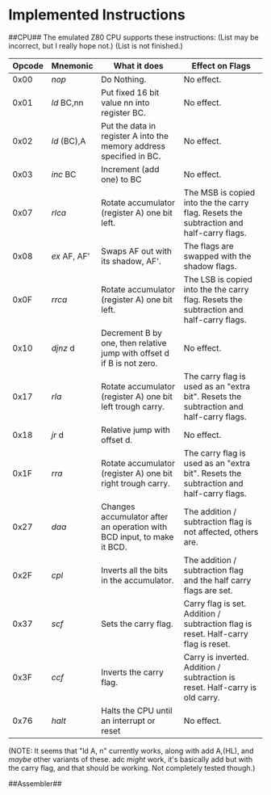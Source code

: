 Implemented Instructions
========================

##CPU##
The emulated Z80 CPU supports these instructions:
(List may be incorrect, but I really hope not.)
(List is not finished.)

|Opcode|Mnemonic    |What it does                                                          |Effect on Flags
|------|------------|----------------------------------------------------------------------|---------------------------------------------------------------------------------------
| 0x00 |*nop*       |Do Nothing.                                                           |No effect.
| 0x01 |*ld* BC,nn  |Put fixed 16 bit value nn into register BC.                           |No effect.
| 0x02 |*ld* (BC),A |Put the data in register A into the memory address specified in BC.   |No effect.
| 0x03 |*inc* BC    |Increment (add one) to BC                                             |No effect.
| 0x07 |*rlca*      |Rotate accumulator (register A) one bit left.                         |The MSB is copied into the the carry flag. Resets the subtraction and half-carry flags.
| 0x08 |*ex* AF, AF'|Swaps AF out with its shadow, AF'.                                    |The flags are swapped with the shadow flags.
| 0x0F |*rrca*      |Rotate accumulator (register A) one bit left.                         |The LSB is copied into the the carry flag. Resets the subtraction and half-carry flags.
| 0x10 |*djnz* d    |Decrement B by one, then relative jump with offset d if B is not zero.|No effect.
| 0x17 |*rla*       |Rotate accumulator (register A) one bit left trough carry.            |The carry flag is used as an "extra bit". Resets the subtraction and half-carry flags.
| 0x18 |*jr* d      |Relative jump with offset d.                                          |No effect.
| 0x1F |*rra*       |Rotate accumulator (register A) one bit right trough carry.           |The carry flag is used as an "extra bit". Resets the subtraction and half-carry flags.
| 0x27 |*daa*       |Changes accumulator after an operation with BCD input, to make it BCD.|The addition / subtraction flag is not affected, others are.
| 0x2F |*cpl*       |Inverts all the bits in the accumulator.                              |The addition / subtraction flag and the half carry flags are set.
| 0x37 |*scf*       |Sets the carry flag.                                                  |Carry flag is set. Addition / subtraction flag is reset. Half-carry flag is reset.
| 0x3F |*ccf*       |Inverts the carry flag.                                               |Carry is inverted. Addition / subtraction is reset. Half-carry is old carry.
| 0x76 |*halt*      |Halts the CPU until an interrupt or reset                             |No effect.
(NOTE: It seems that "ld A, n" currently works, along with add A,(HL), and *maybe* other variants of these.
       adc *might* work, it's basically add but with the carry flag, and that should be working. Not completely tested though.)

##Assembler##
